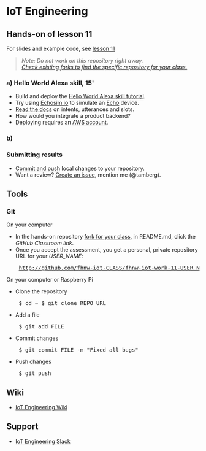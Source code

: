 # IoT Engineering
## Hands-on of lesson 11
For slides and example code, see [lesson 11](../../../fhnw-iot/blob/master/11/README.md)

> *Note: Do not work on this repository right away.*<br/>
> *[Check existing forks to find the specific repository for your class.](../../network/members)*

### a) Hello World Alexa skill, 15'
* Build and deploy the [Hello World Alexa skill tutorial](https://github.com/alexa/skill-sample-nodejs-hello-world/blob/master/instructions/setup-vui-alexa-hosted.md).
* Try using [Echosim.io](https://echosim.io/) to simulate an [Echo](https://www.amazon.com/echo) device.
* [Read the docs](https://developer.amazon.com/docs/custom-skills/create-intents-utterances-and-slots.html) on intents, utterances and slots.
* How would you integrate a product backend?
* Deploying requires an [AWS account](https://aws.amazon.com/account/).

### b)

### Submitting results
* [Commit and push](#git) local changes to your repository.
* Want a review? [Create an issue](../../issues/new), mention me (@tamberg).

## Tools
### Git
On your computer
* In the hands-on repository [fork for your class](../../network/members), in README.md, click the _GitHub Classroom link_.
* Once you accept the assessment, you get a personal, private repository URL for your _USER_NAME_:<pre>
http://github.com/fhnw-iot-CLASS/fhnw-iot-work-11-USER_NAME</pre>

On your computer or Raspberry Pi
* Clone the repository<pre>
    $ cd ~
    $ git clone REPO_URL</pre>
* Add a file<pre>
    $ git add FILE</pre>
* Commit changes<pre>
    $ git commit FILE -m "Fixed all bugs"</pre>
* Push changes<pre>
    $ git push</pre>

## Wiki
- [IoT Engineering Wiki](https://github.com/tamberg/fhnw-iot/wiki)

## Support
- [IoT Engineering Slack](https://fhnw-iot.slack.com/)
